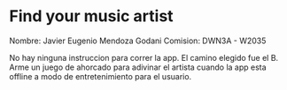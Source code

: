# Find your music artist

Nombre: Javier Eugenio Mendoza Godani
Comision: DWN3A - W2035

No hay ninguna instruccion para correr la app.
El camino elegido fue el B.
Arme un juego de ahorcado para adivinar el artista cuando la app esta offline a modo de entretenimiento para el usuario.
